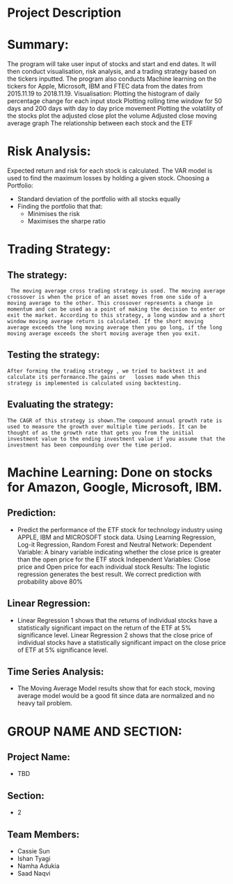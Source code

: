 
# Project Description

# Summary:
The program will take user input of stocks and start and end dates. It will then conduct visualisation, risk analysis, and a trading strategy based on the tickers inputted. The program also conducts Machine learning on the tickers for Apple, Microsoft, IBM and FTEC data from the dates from 2015.11.19 to 2018.11.19. Visualisation: Plotting the histogram of daily percentage change for each input stock Plotting rolling time window for 50 days and 200 days with day to day price movement Plotting the volatility of the stocks plot the adjusted close plot the volume Adjusted close moving average graph The relationship between each stock and the ETF

# Risk Analysis: 
Expected return and risk for each stock is calculated. The VAR model is used to find the maximum losses by holding a given stock. Choosing a Portfolio:
- Standard deviation of the portfolio with all stocks equally 
- Finding the portfolio that that: 
   - Minimises the risk 
   - Maximises the sharpe ratio

# Trading Strategy: 
## The strategy: 
     The moving average cross trading strategy is used. The moving average crossover is when the price of an asset moves from one side of a moving average to the other. This crossover represents a change in momentum and can be used as a point of making the decision to enter or exit the market. According to this strategy, a long window and a short window moving average return is calculated. If the short moving average exceeds the long moving average then you go long, if the long moving average exceeds the short moving average then you exit.
     
## Testing the strategy:
    After forming the trading strategy , we tried to backtest it and calculate its performance.The gains or   losses made when this strategy is implemented is calculated using backtesting.
    
## Evaluating the strategy:
    The CAGR of this strategy is shown.The compound annual growth rate is used to measure the growth over multiple time periods. It can be thought of as the growth rate that gets you from the initial investment value to the ending investment value if you assume that the investment has been compounding over the time period.

# Machine Learning: Done on stocks for Amazon, Google, Microsoft, IBM.

## Prediction: 
- Predict the performance of the ETF stock for technology industry using APPLE, IBM and MICROSOFT stock data. Using Learning Regression, Log-it Regression, Random Forest and Neutral Network: Dependent Variable: A binary variable indicating whether the close price is greater than the open price for the ETF stock Independent Variables: Close price and Open price for each individual stock Results: The logistic regression generates the best result. We correct prediction with probability above 80%

## Linear Regression: 
- Linear Regression 1 shows that the returns of individual stocks have a statistically significant impact on the return of the ETF at 5% significance level. Linear Regression 2 shows that the close price of individual stocks have a statistically significant impact on the close price of ETF at 5% significance level.

## Time Series Analysis:
- The Moving Average Model results show that for each stock, moving average model would be a good fit since data are normalized and no heavy tail problem. 


# GROUP NAME AND SECTION: 
## Project Name: 
- TBD 
## Section: 
- 2
## Team Members:
- Cassie Sun
- Ishan Tyagi
- Namha Adukia
- Saad Naqvi
